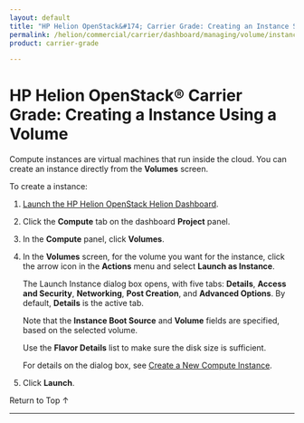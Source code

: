 ```yaml
---
layout: default
title: "HP Helion OpenStack&#174; Carrier Grade: Creating an Instance Snapshot"
permalink: /helion/commercial/carrier/dashboard/managing/volume/instance/create/
product: carrier-grade

---
```

<!--PUBLISHED-->

<script>

function PageRefresh {
onLoad="window.refresh"
}

PageRefresh();

</script>

<!--
<p style="font-size: small;"> <a href="/helion/commercial/carrier/ga1/install/">&#9664; PREV</a> | <a href="/helion/commercial/carrier/ga1/install-overview/">&#9650; UP</a> | <a href="/helion/commercial/carrier/ga1/">NEXT &#9654;</a></p> 
-->

# HP Helion OpenStack&#174; Carrier Grade: Creating a Instance Using a Volume

Compute instances are virtual machines that run inside the cloud. You can create an instance directly from the  **Volumes** screen. 

To create a instance:

1. [Launch the HP Helion OpenStack Helion Dashboard](/helion/openstack/carrier/dashboard/login/).

2. Click the **Compute** tab on the dashboard **Project** panel.

3. In the **Compute** panel, click **Volumes**.

3. In the **Volumes** screen, for the volume you want for the instance, click the arrow icon in the **Actions** menu and select **Launch as Instance**.

	The Launch Instance dialog box opens, with five tabs: **Details**, **Access and Security**, **Networking**, **Post Creation**, and **Advanced Options**. By default, **Details** is the active tab.

	Note that the **Instance Boot Source** and **Volume** fields are specified, based on the selected volume.

	Use the **Flavor Details** list to make sure the disk size is sufficient. 

	For details on the dialog box, see [Create a New Compute Instance](/helion/commercial/carrier/dashboard/managing/instances/create/).

4. Click **Launch**.

<a href="#top" style="padding:14px 0px 14px 0px; text-decoration: none;"> Return to Top &#8593; </a>


----
